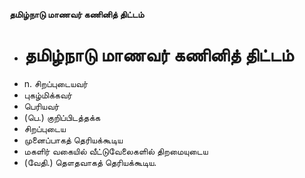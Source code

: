 **தமிழ்நாடு மாணவர் கணினித் திட்டம்**
- # தமிழ்நாடு மாணவர் கணினித் திட்டம்
- n. சிறப்புடையவர்
- புகழ்மிக்கவர்
- பெரியவர்
- (பெ.) குறிப்பிடத்தக்க
- சிறப்புடைய
- முனைப்பாகத் தெரியக்கூடிய
- மகளிர் வகையில் வீட்டுவேலைகளில் திறமையுடைய
- (வேதி.) தௌதவாகத் தெரியக்கூடிய.

